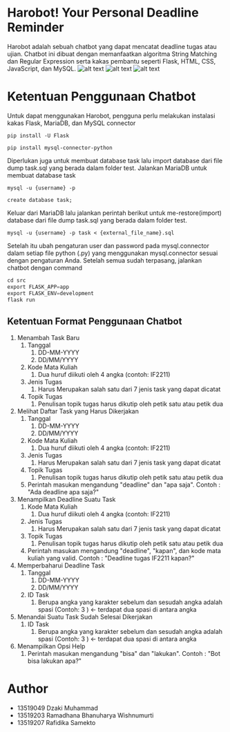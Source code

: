 # Harobot! Your Personal Deadline Reminder
Harobot adalah sebuah chatbot yang dapat mencatat deadline tugas atau ujian. Chatbot ini dibuat dengan memanfaatkan algoritma
String Matching dan Regular Expression serta kakas pembantu seperti Flask, HTML, CSS, JavaScript, dan MySQL. 
![alt text](https://raw.githubusercontent.com/salt0330/harobot/main/src/static/harobot%20(1).gif)
![alt text](https://i.ibb.co/VWp3qzw/message-Image-1619684164468.jpg)
![alt text](https://i.ibb.co/7XRrD1k/message-Image-1619684247160.jpg)
# Ketentuan Penggunaan Chatbot
Untuk dapat menggunakan Harobot, pengguna perlu melakukan instalasi kakas Flask, MariaDB, dan MySQL connector
```Shell
pip install -U Flask
```
```Shell
pip install mysql-connector-python
```
Diperlukan juga untuk membuat database task lalu import database dari file dump task.sql yang berada dalam folder test.
Jalankan MariaDB untuk membuat database task
```Shell
mysql -u {username} -p

create database task;
```
Keluar dari MariaDB lalu jalankan perintah berikut untuk me-restore(import) database dari file dump task.sql yang berada dalam folder test.
```Shell
mysql -u {username} -p task < {external_file_name}.sql
```
Setelah itu ubah pengaturan user dan password pada mysql.connector dalam setiap file python (.py) yang menggunakan mysql.connector sesuai dengan pengaturan Anda.
Setelah semua sudah terpasang, jalankan chatbot dengan command
```python
cd src
export FLASK_APP=app
export FLASK_ENV=development
flask run
```

## Ketentuan Format Penggunaan Chatbot
1. Menambah Task Baru
   1. Tanggal
      1. DD-MM-YYYY
      2. DD/MM/YYYY
   2. Kode Mata Kuliah
      1. Dua huruf diikuti oleh 4 angka (contoh: IF2211)
   3. Jenis Tugas
      1. Harus Merupakan salah satu dari 7 jenis task yang dapat dicatat
   4. Topik Tugas
      1. Penulisan topik tugas harus dikutip oleh petik satu atau petik dua
2. Melihat Daftar Task yang Harus Dikerjakan
   1. Tanggal
      1. DD-MM-YYYY
      2. DD/MM/YYYY
   2. Kode Mata Kuliah
      1. Dua huruf diikuti oleh 4 angka (contoh: IF2211)
   3. Jenis Tugas
      1. Harus Merupakan salah satu dari 7 jenis task yang dapat dicatat
   4. Topik Tugas
      1. Penulisan topik tugas harus dikutip oleh petik satu atau petik dua
   5. Perintah masukan mengandung "deadline" dan "apa saja". Contoh : "Ada deadline apa saja?"
3. Menampilkan Deadline Suatu Task
   1. Kode Mata Kuliah
      1. Dua huruf diikuti oleh 4 angka (contoh: IF2211)
   2. Jenis Tugas
      1. Harus Merupakan salah satu dari 7 jenis task yang dapat dicatat
   3. Topik Tugas
      1. Penulisan topik tugas harus dikutip oleh petik satu atau petik dua
   4. Perintah masukan mengandung "deadline", "kapan", dan kode mata kuliah yang valid. Contoh : "Deadline tugas IF2211 kapan?"
4. Memperbaharui Deadline Task
   1. Tanggal
      1. DD-MM-YYYY
      2. DD/MM/YYYY
   2. ID Task
      1. Berupa angka yang karakter sebelum dan sesudah angka adalah spasi (Contoh: 3 ) <- terdapat dua spasi di antara angka
5. Menandai Suatu Task Sudah Selesai Dikerjakan
   1. ID Task
      1. Berupa angka yang karakter sebelum dan sesudah angka adalah spasi (Contoh: 3 ) <- terdapat dua spasi di antara angka
6. Menampilkan Opsi Help
   1. Perintah masukan mengandung "bisa" dan "lakukan". Contoh : "Bot bisa lakukan apa?"

# Author

* 13519049 Dzaki Muhammad
* 13519203 Ramadhana Bhanuharya Wishnumurti
* 13519207 Rafidika Samekto
